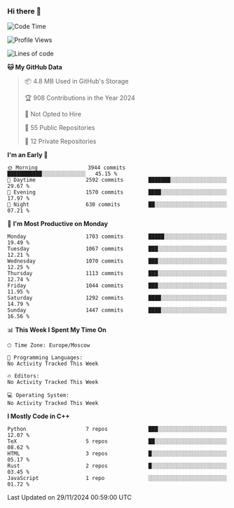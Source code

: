 ### Hi there 👋

<!--
**SemenMartynov/SemenMartynov** is a ✨ _special_ ✨ repository because its `README.md` (this file) appears on your GitHub profile.

Here are some ideas to get you started:

- 🔭 I’m currently working on ...
- 🌱 I’m currently learning ...
- 👯 I’m looking to collaborate on ...
- 🤔 I’m looking for help with ...
- 💬 Ask me about ...
- 📫 How to reach me: ...
- 😄 Pronouns: ...
- ⚡ Fun fact: ...
-->

<!--START_SECTION:waka-->
![Code Time](http://img.shields.io/badge/Code%20Time-0%20secs-blue)

![Profile Views](http://img.shields.io/badge/Profile%20Views-2-blue)

![Lines of code](https://img.shields.io/badge/From%20Hello%20World%20I%27ve%20Written-6.8%20million%20lines%20of%20code-blue)

**🐱 My GitHub Data** 

> 📦 4.8 MB Used in GitHub's Storage 
 > 
> 🏆 908 Contributions in the Year 2024
 > 
> 🚫 Not Opted to Hire
 > 
> 📜 55 Public Repositories 
 > 
> 🔑 12 Private Repositories 
 > 
**I'm an Early 🐤** 

```text
🌞 Morning                3944 commits        ███████████░░░░░░░░░░░░░░   45.15 % 
🌆 Daytime                2592 commits        ███████░░░░░░░░░░░░░░░░░░   29.67 % 
🌃 Evening                1570 commits        ████░░░░░░░░░░░░░░░░░░░░░   17.97 % 
🌙 Night                  630 commits         ██░░░░░░░░░░░░░░░░░░░░░░░   07.21 % 
```
📅 **I'm Most Productive on Monday** 

```text
Monday                   1703 commits        █████░░░░░░░░░░░░░░░░░░░░   19.49 % 
Tuesday                  1067 commits        ███░░░░░░░░░░░░░░░░░░░░░░   12.21 % 
Wednesday                1070 commits        ███░░░░░░░░░░░░░░░░░░░░░░   12.25 % 
Thursday                 1113 commits        ███░░░░░░░░░░░░░░░░░░░░░░   12.74 % 
Friday                   1044 commits        ███░░░░░░░░░░░░░░░░░░░░░░   11.95 % 
Saturday                 1292 commits        ████░░░░░░░░░░░░░░░░░░░░░   14.79 % 
Sunday                   1447 commits        ████░░░░░░░░░░░░░░░░░░░░░   16.56 % 
```


📊 **This Week I Spent My Time On** 

```text
🕑︎ Time Zone: Europe/Moscow

💬 Programming Languages: 
No Activity Tracked This Week

🔥 Editors: 
No Activity Tracked This Week

💻 Operating System: 
No Activity Tracked This Week
```

**I Mostly Code in C++** 

```text
Python                   7 repos             ███░░░░░░░░░░░░░░░░░░░░░░   12.07 % 
TeX                      5 repos             ██░░░░░░░░░░░░░░░░░░░░░░░   08.62 % 
HTML                     3 repos             █░░░░░░░░░░░░░░░░░░░░░░░░   05.17 % 
Rust                     2 repos             █░░░░░░░░░░░░░░░░░░░░░░░░   03.45 % 
JavaScript               1 repo              ░░░░░░░░░░░░░░░░░░░░░░░░░   01.72 % 
```




 Last Updated on 29/11/2024 00:59:00 UTC
<!--END_SECTION:waka-->